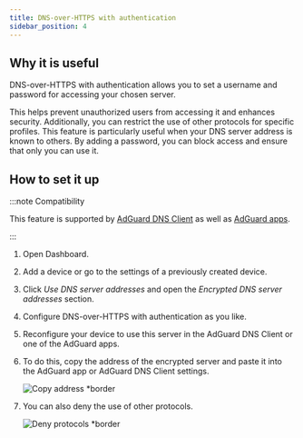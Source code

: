```yaml
---
title: DNS-over-HTTPS with authentication
sidebar_position: 4
---
```


## Why it is useful

DNS-over-HTTPS with authentication allows you to set a username and password for accessing your chosen server.

This helps prevent unauthorized users from accessing it and enhances security. Additionally, you can restrict the use of other protocols for specific profiles. This feature is particularly useful when your DNS server address is known to others. By adding a password, you can block access and ensure that only you can use it.

## How to set it up

:::note Compatibility

This feature is supported by [AdGuard DNS Client](/dns-client/overview/) as well as [AdGuard apps](https://adguard.website.agrd.dev/welcome.html).

:::

1. Open Dashboard.
1. Add a device or go to the settings of a previously created device.
1. Click *Use DNS server addresses* and open the *Encrypted DNS server addresses* section.
1. Configure DNS-over-HTTPS with authentication as you like.
1. Reconfigure your device to use this server in the AdGuard DNS Client or one of the AdGuard apps.
1. To do this, copy the address of the encrypted server and paste it into the AdGuard app or AdGuard DNS Client settings.

    ![Copy address *border](https://cdn.adtidy.org/content/kb/dns/private/new_dns/connect/doh_step6.png)

1. You can also deny the use of other protocols.

    ![Deny protocols *border](https://cdn.adtidy.org/content/kb/dns/private/new_dns/connect/doh_step7.png)
